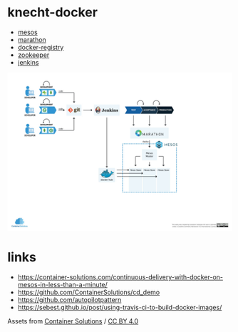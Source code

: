 knecht-docker
=====

- [mesos](https://mesos.apache.org/)
- [marathon](https://mesosphere.github.io/marathon/)
- [docker-registry](https://docs.docker.com/registry/)
- [zookeeper](https://zookeeper.apache.org/)
- [jenkins](https://jenkins.io/)

![logo](https://raw.githubusercontent.com/theborakompanioni/knecht-docker/master/assets/diagram.jpg)

# links
- https://container-solutions.com/continuous-delivery-with-docker-on-mesos-in-less-than-a-minute/
- https://github.com/ContainerSolutions/cd_demo
- https://github.com/autopilotpattern
- https://sebest.github.io/post/using-travis-ci-to-build-docker-images/

Assets from [Container Solutions](https://github.com/ContainerSolutions) / [CC BY 4.0](https://creativecommons.org/licenses/by/4.0/)